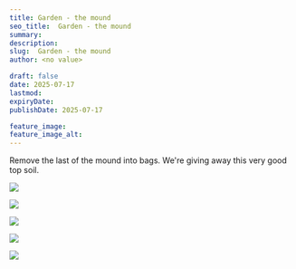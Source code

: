 ```yaml
---
title: Garden - the mound
seo_title:  Garden - the mound
summary:
description:
slug:  Garden - the mound
author: <no value>

draft: false
date: 2025-07-17
lastmod:
expiryDate:
publishDate: 2025-07-17

feature_image:
feature_image_alt:
---
```

Remove the last of the mound into bags. We're giving away this very good top soil.

![](/images/2611.jpeg )

![](/images/2614.jpeg )

![](/images/2612.jpeg )

![](/images/2613.jpeg )

![](/images/2615.jpeg )